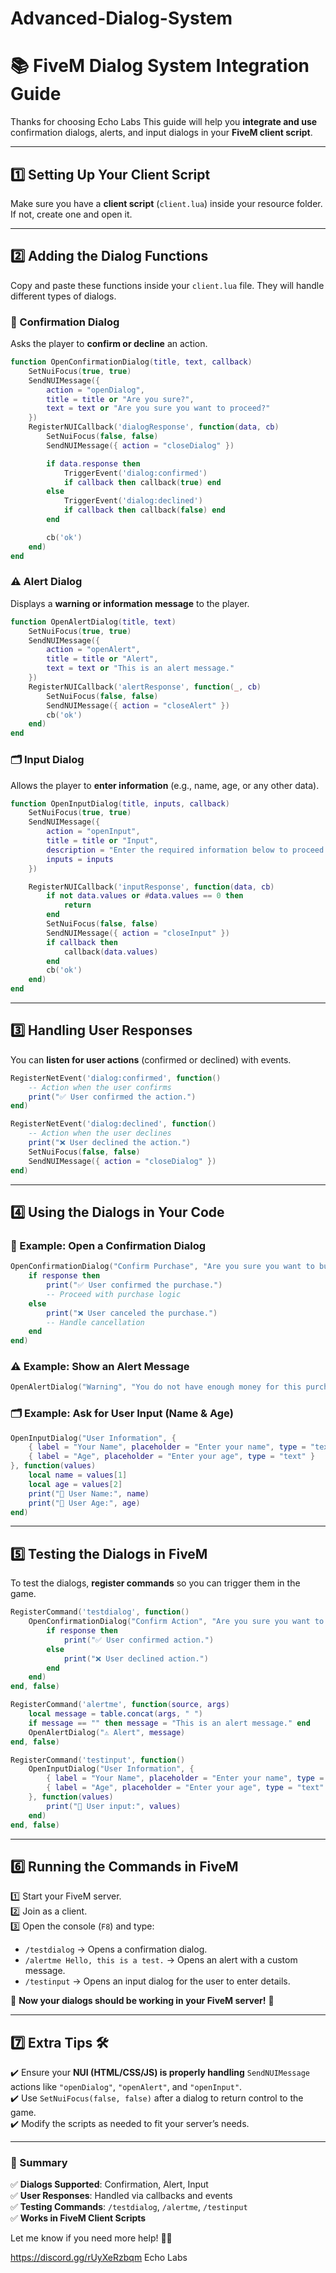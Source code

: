 # Advanced-Dialog-System

# 📚 FiveM Dialog System Integration Guide
Thanks for choosing Echo Labs
This guide will help you **integrate and use** confirmation dialogs, alerts, and input dialogs in your **FiveM client script**.

---

## 1️⃣ Setting Up Your Client Script  
Make sure you have a **client script** (`client.lua`) inside your resource folder. If not, create one and open it.

---

## 2️⃣ Adding the Dialog Functions  
Copy and paste these functions inside your `client.lua` file. They will handle different types of dialogs.

### 🚩 Confirmation Dialog  
Asks the player to **confirm or decline** an action.

```lua
function OpenConfirmationDialog(title, text, callback)
    SetNuiFocus(true, true)
    SendNUIMessage({
        action = "openDialog",
        title = title or "Are you sure?",
        text = text or "Are you sure you want to proceed?"
    })
    RegisterNUICallback('dialogResponse', function(data, cb)
        SetNuiFocus(false, false)
        SendNUIMessage({ action = "closeDialog" })

        if data.response then
            TriggerEvent('dialog:confirmed')
            if callback then callback(true) end
        else
            TriggerEvent('dialog:declined')
            if callback then callback(false) end
        end

        cb('ok')
    end)
end
```

### ⚠️ Alert Dialog  
Displays a **warning or information message** to the player.

```lua
function OpenAlertDialog(title, text)
    SetNuiFocus(true, true)
    SendNUIMessage({
        action = "openAlert",
        title = title or "Alert",
        text = text or "This is an alert message."
    })
    RegisterNUICallback('alertResponse', function(_, cb)
        SetNuiFocus(false, false)
        SendNUIMessage({ action = "closeAlert" })
        cb('ok')
    end)
end
```

### 🗂️ Input Dialog  
Allows the player to **enter information** (e.g., name, age, or any other data).

```lua
function OpenInputDialog(title, inputs, callback)
    SetNuiFocus(true, true)
    SendNUIMessage({
        action = "openInput",
        title = title or "Input",
        description = "Enter the required information below to proceed.",
        inputs = inputs
    })

    RegisterNUICallback('inputResponse', function(data, cb)
        if not data.values or #data.values == 0 then
            return
        end
        SetNuiFocus(false, false)
        SendNUIMessage({ action = "closeInput" })
        if callback then
            callback(data.values)
        end
        cb('ok')
    end)
end
```

---

## 3️⃣ Handling User Responses  
You can **listen for user actions** (confirmed or declined) with events.

```lua
RegisterNetEvent('dialog:confirmed', function()
    -- Action when the user confirms
    print("✅ User confirmed the action.")
end)

RegisterNetEvent('dialog:declined', function()
    -- Action when the user declines
    print("❌ User declined the action.")
    SetNuiFocus(false, false)
    SendNUIMessage({ action = "closeDialog" })
end)
```

---

## 4️⃣ Using the Dialogs in Your Code  

### 🚩 Example: Open a Confirmation Dialog  
```lua
OpenConfirmationDialog("Confirm Purchase", "Are you sure you want to buy this item?", function(response)
    if response then
        print("✅ User confirmed the purchase.")
        -- Proceed with purchase logic
    else
        print("❌ User canceled the purchase.")
        -- Handle cancellation
    end
end)
```

### ⚠️ Example: Show an Alert Message  
```lua
OpenAlertDialog("Warning", "You do not have enough money for this purchase.")
```

### 🗂️ Example: Ask for User Input (Name & Age)  
```lua
OpenInputDialog("User Information", {
    { label = "Your Name", placeholder = "Enter your name", type = "text" },
    { label = "Age", placeholder = "Enter your age", type = "text" }
}, function(values)
    local name = values[1]
    local age = values[2]
    print("👤 User Name:", name)
    print("🎂 User Age:", age)
end)
```

---

## 5️⃣ Testing the Dialogs in FiveM  
To test the dialogs, **register commands** so you can trigger them in the game.

```lua
RegisterCommand('testdialog', function()
    OpenConfirmationDialog("Confirm Action", "Are you sure you want to continue?", function(response)
        if response then
            print("✅ User confirmed action.")
        else
            print("❌ User declined action.")
        end
    end)
end, false)

RegisterCommand('alertme', function(source, args)
    local message = table.concat(args, " ")
    if message == "" then message = "This is an alert message." end
    OpenAlertDialog("⚠️ Alert", message)
end, false)

RegisterCommand('testinput', function()
    OpenInputDialog("User Information", {
        { label = "Your Name", placeholder = "Enter your name", type = "text" },
        { label = "Age", placeholder = "Enter your age", type = "text" }
    }, function(values)
        print("📜 User input:", values)
    end)
end, false)
```

---

## 6️⃣ Running the Commands in FiveM  
1️⃣ Start your FiveM server.  
2️⃣ Join as a client.  
3️⃣ Open the console (`F8`) and type:  

- `/testdialog` → Opens a confirmation dialog.  
- `/alertme Hello, this is a test.` → Opens an alert with a custom message.  
- `/testinput` → Opens an input dialog for the user to enter details.  

🎉 **Now your dialogs should be working in your FiveM server!** 🚀

---

## 7️⃣ Extra Tips 🛠️  
✔️ Ensure your **NUI (HTML/CSS/JS) is properly handling** `SendNUIMessage` actions like `"openDialog"`, `"openAlert"`, and `"openInput"`.  
✔️ Use `SetNuiFocus(false, false)` after a dialog to return control to the game.  
✔️ Modify the scripts as needed to fit your server’s needs.  

---

### 📌 Summary  
✅ **Dialogs Supported**: Confirmation, Alert, Input  
✅ **User Responses**: Handled via callbacks and events  
✅ **Testing Commands**: `/testdialog`, `/alertme`, `/testinput`  
✅ **Works in FiveM Client Scripts**  

Let me know if you need more help! 🚀🔥

https://discord.gg/rUyXeRzbqm
Echo Labs
